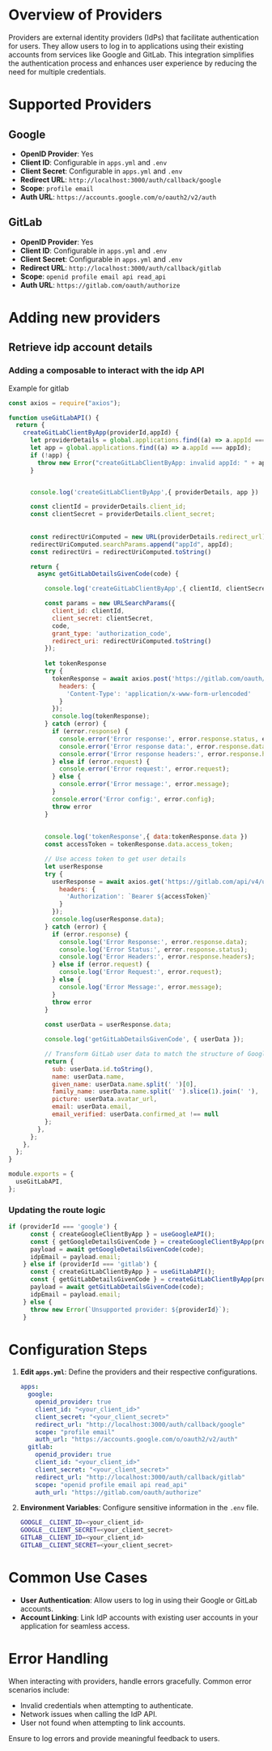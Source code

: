 # Overview of Providers

Providers are external identity providers (IdPs) that facilitate authentication for users. They allow users to log in to applications using their existing accounts from services like Google and GitLab. This integration simplifies the authentication process and enhances user experience by reducing the need for multiple credentials.


# Supported Providers

## Google
- **OpenID Provider**: Yes
- **Client ID**: Configurable in `apps.yml` and `.env`
- **Client Secret**: Configurable in `apps.yml` and `.env`
- **Redirect URL**: `http://localhost:3000/auth/callback/google`
- **Scope**: `profile email`
- **Auth URL**: `https://accounts.google.com/o/oauth2/v2/auth`

## GitLab
- **OpenID Provider**: Yes
- **Client ID**: Configurable in `apps.yml` and `.env`
- **Client Secret**: Configurable in `apps.yml` and `.env`
- **Redirect URL**: `http://localhost:3000/auth/callback/gitlab`
- **Scope**: `openid profile email api read_api`
- **Auth URL**: `https://gitlab.com/oauth/authorize`

# Adding new providers

## Retrieve idp account details

### Adding a composable to interact with the idp API

Example for gitlab

```js
const axios = require("axios");

function useGitLabAPI() {
  return {
    createGitLabClientByApp(providerId,appId) {
      let providerDetails = global.applications.find((a) => a.appId === providerId);
      let app = global.applications.find((a) => a.appId === appId);
      if (!app) {
        throw new Error("createGitLabClientByApp: invalid appId: " + appId);
      }


      console.log('createGitLabClientByApp',{ providerDetails, app })

      const clientId = providerDetails.client_id;
      const clientSecret = providerDetails.client_secret;
      
     
      const redirectUriComputed = new URL(providerDetails.redirect_url);
      redirectUriComputed.searchParams.append("appId", appId);
      const redirectUri = redirectUriComputed.toString()

      return {
        async getGitLabDetailsGivenCode(code) {

          console.log('createGitLabClientByApp',{ clientId, clientSecret, redirectUri, code, url: redirectUriComputed.toString() })

          const params = new URLSearchParams({
            client_id: clientId,
            client_secret: clientSecret,
            code,
            grant_type: 'authorization_code',
            redirect_uri: redirectUriComputed.toString()
          });
          
          let tokenResponse
          try {
            tokenResponse = await axios.post('https://gitlab.com/oauth/token', params.toString(), {
              headers: {
                'Content-Type': 'application/x-www-form-urlencoded'
              }
            });
            console.log(tokenResponse);
          } catch (error) {
            if (error.response) {
              console.error('Error response:', error.response.status, error.response.statusText);
              console.error('Error response data:', error.response.data);
              console.error('Error response headers:', error.response.headers);
            } else if (error.request) {
              console.error('Error request:', error.request);
            } else {
              console.error('Error message:', error.message);
            }
            console.error('Error config:', error.config);
            throw error
          }
          
          
          console.log('tokenResponse',{ data:tokenResponse.data })
          const accessToken = tokenResponse.data.access_token;

          // Use access token to get user details
          let userResponse
          try {
            userResponse = await axios.get('https://gitlab.com/api/v4/user', {
              headers: {
                'Authorization': `Bearer ${accessToken}`
              }
            });
            console.log(userResponse.data);
          } catch (error) {
            if (error.response) {
              console.log('Error Response:', error.response.data);
              console.log('Error Status:', error.response.status);
              console.log('Error Headers:', error.response.headers);
            } else if (error.request) {
              console.log('Error Request:', error.request);
            } else {
              console.log('Error Message:', error.message);
            }
            throw error
          }
           
          const userData = userResponse.data;

          console.log('getGitLabDetailsGivenCode', { userData });

          // Transform GitLab user data to match the structure of Google payload
          return {
            sub: userData.id.toString(),
            name: userData.name,
            given_name: userData.name.split(' ')[0],
            family_name: userData.name.split(' ').slice(1).join(' '),
            picture: userData.avatar_url,
            email: userData.email,
            email_verified: userData.confirmed_at !== null
          };
        },
      };
    },
  };
}

module.exports = {
  useGitLabAPI,
};
```

### Updating the route logic

```js
if (providerId === 'google') {
      const { createGoogleClientByApp } = useGoogleAPI();
      const { getGoogleDetailsGivenCode } = createGoogleClientByApp(providerId,appId);
      payload = await getGoogleDetailsGivenCode(code);
      idpEmail = payload.email;
    } else if (providerId === 'gitlab') {
      const { createGitLabClientByApp } = useGitLabAPI();
      const { getGitLabDetailsGivenCode } = createGitLabClientByApp(providerId,appId);
      payload = await getGitLabDetailsGivenCode(code);
      idpEmail = payload.email;
    } else {
      throw new Error(`Unsupported provider: ${providerId}`);
    }
```



# Configuration Steps

1. **Edit `apps.yml`**: Define the providers and their respective configurations.
   ```yaml
   apps:
     google:
       openid_provider: true
       client_id: "<your_client_id>"
       client_secret: "<your_client_secret>"
       redirect_url: "http://localhost:3000/auth/callback/google"
       scope: "profile email"
       auth_url: "https://accounts.google.com/o/oauth2/v2/auth"
     gitlab:
       openid_provider: true
       client_id: "<your_client_id>"
       client_secret: "<your_client_secret>"
       redirect_url: "http://localhost:3000/auth/callback/gitlab"
       scope: "openid profile email api read_api"
       auth_url: "https://gitlab.com/oauth/authorize"
   ```

2. **Environment Variables**: Configure sensitive information in the `.env` file.
   ```bash
   GOOGLE__CLIENT_ID=<your_client_id>
   GOOGLE__CLIENT_SECRET=<your_client_secret>
   GITLAB__CLIENT_ID=<your_client_id>
   GITLAB__CLIENT_SECRET=<your_client_secret>
   ```

# Common Use Cases

- **User Authentication**: Allow users to log in using their Google or GitLab accounts.
- **Account Linking**: Link IdP accounts with existing user accounts in your application for seamless access.

# Error Handling

When interacting with providers, handle errors gracefully. Common error scenarios include:
- Invalid credentials when attempting to authenticate.
- Network issues when calling the IdP API.
- User not found when attempting to link accounts.

Ensure to log errors and provide meaningful feedback to users.
